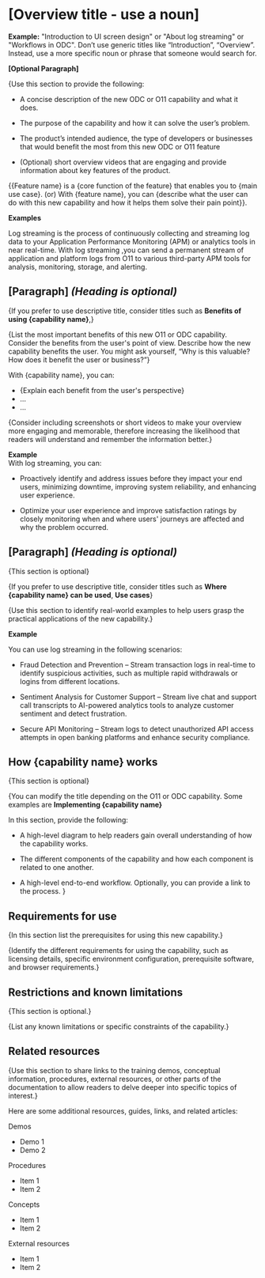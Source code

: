 # [Overview title - use a noun] 

**Example:** "Introduction to UI screen design" or "About log streaming" or "Workflows in ODC". Don’t use generic titles like “Introduction”, “Overview”. Instead, use a more specific noun or phrase that someone would search for.

**[Optional Paragraph]**  

{Use this section to provide the following: 

* A concise description of the new ODC or O11 capability and what it does.

* The purpose of the capability and how it can solve the user’s problem.

* The product’s intended audience, the type of developers or businesses that would benefit the most from this new ODC or O11 feature

* (Optional) short overview videos that are engaging and provide information about key features of the product.

{{Feature name} is a {core function of the feature} that enables you to {main use case}.
(or)
With {feature name}, you can {describe what the user can do with this new capability and how it helps them solve their pain point}}.

**Examples**  

Log streaming is the process of continuously collecting and streaming log data to your Application Performance Monitoring (APM) or analytics tools in near real-time. With log streaming ,you can send a permanent stream of application and platform logs from O11 to various third-party APM tools for analysis, monitoring, storage, and alerting. 


## [Paragraph] *(Heading is optional)*  

{If you prefer to use descriptive title, consider titles such as **Benefits of using {capability name}**,}

{List the most important benefits of this new O11 or ODC capability. Consider the benefits from the user's point of view. Describe how the new capability benefits the user. You might ask yourself, “Why is this valuable? How does it benefit the user or business?”}

With {capability name}, you can:
* {Explain each benefit from the user's perspective}
* ...
* ...

{Consider including screenshots or short videos to make your overview more engaging and memorable, therefore increasing the likelihood that readers will understand and remember the information better.}

**Example**  
With log streaming, you can:

* Proactively identify and address issues before they impact your end users, minimizing downtime, improving system reliability, and enhancing user experience.

* Optimize your user experience and improve satisfaction ratings by closely monitoring when and where users' journeys are affected and why the problem occurred.

## [Paragraph] *(Heading is optional)* 

{This section is optional}

{If you prefer to use descriptive title, consider titles such as **Where {capability name} can be used**, **Use cases**}

{Use this section to identify real-world examples to help users grasp the practical applications of the new capability.}

**Example**  

You can use log streaming in the following scenarios:

* Fraud Detection and Prevention – Stream transaction logs in real-time to identify suspicious activities, such as multiple rapid withdrawals or logins from different locations.

* Sentiment Analysis for Customer Support – Stream live chat and support call transcripts to AI-powered analytics tools to analyze customer sentiment and detect frustration.

* Secure API Monitoring – Stream logs to detect unauthorized API access attempts in open banking platforms and enhance security compliance.


## How {capability name} works 

{This section is optional}

{You can modify the title depending on the O11 or ODC capability. Some examples are **Implementing {capability name}**

In this section, provide the following:
* A high-level diagram to help readers gain overall understanding of how the capability works.

* The different components of the capability and how each component is related to one another.

* A high-level end-to-end workflow. Optionally, you can provide a link to the process.
}

## Requirements for use

{In this section list the prerequisites for using this new capability.}

{Identify the different requirements for using the capability, such as licensing details, specific environment configuration, prerequisite software, and browser requirements.}

## Restrictions and known limitations 

{This section is optional.}

{List any known limitations or specific constraints of the capability.}

## Related resources

{Use this section to share links to the training demos, conceptual information, procedures, external resources, or other parts of the documentation to allow readers to delve deeper into specific topics of interest.}

Here are some additional resources, guides, links, and related articles:

Demos
* Demo 1
* Demo 2

Procedures 
* Item 1
* Item 2

Concepts
* Item 1
* Item 2

External resources
* Item 1
* Item 2
